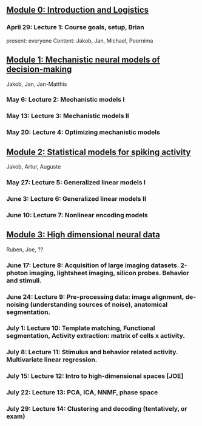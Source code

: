 ## [Module 0: Introduction and Logistics](./module0/README.md) 

### April 29: Lecture 1: Course goals, setup, Brian
present: everyone
Content: Jakob, Jan, Michael, Poornima

## [Module 1: Mechanistic neural models of decision-making](./module1/README.md)
Jakob, Jan, Jan-Matthis


### May 6: Lecture 2: Mechanistic models I

### May 13: Lecture 3: Mechanistic models II

### May 20: Lecture 4: Optimizing mechanistic models

## [Module 2: Statistical models for spiking activity](./module2/README.md)
Jakob, Artur, Auguste

### May 27: Lecture 5: Generalized linear models I

### June 3: Lecture 6: Generalized linear models II

### June 10: Lecture 7: Nonlinear encoding models

## [Module 3: High dimensional neural data](./module3/README.md)

Ruben, Joe, ??

### June 17: Lecture 8:  Acquisition of large imaging datasets. 2-photon imaging, lightsheet imaging, silicon probes. Behavior and stimuli.

### June 24: Lecture 9: Pre-processing data: image alignment, de-noising (understanding sources of noise), anatomical segmentation.

### July 1: Lecture 10:  Template matching, Functional segmentation, Activity extraction: matrix of cells x activity.

### July 8: Lecture 11: Stimulus and behavior related activity. Multivariate linear regression.

### July 15: Lecture 12: Intro to high-dimensional spaces [JOE]

### July 22: Lecture 13: PCA, ICA, NNMF, phase space

### July 29: Lecture 14: Clustering and decoding (tentatively, or exam)

